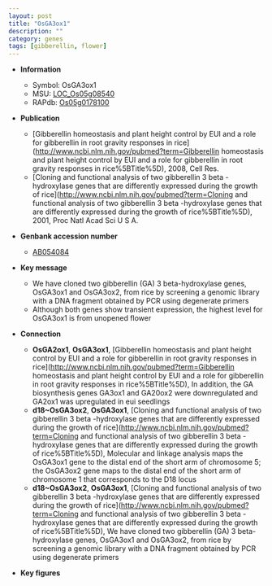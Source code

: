 ```yaml
---
layout: post
title: "OsGA3ox1"
description: ""
category: genes
tags: [gibberellin, flower]
---
```


* **Information**  
    + Symbol: OsGA3ox1  
    + MSU: [LOC_Os05g08540](http://rice.plantbiology.msu.edu/cgi-bin/ORF_infopage.cgi?orf=LOC_Os05g08540)  
    + RAPdb: [Os05g0178100](http://rapdb.dna.affrc.go.jp/viewer/gbrowse_details/irgsp1?name=Os05g0178100)  

* **Publication**  
    + [Gibberellin homeostasis and plant height control by EUI and a role for gibberellin in root gravity responses in rice](http://www.ncbi.nlm.nih.gov/pubmed?term=Gibberellin homeostasis and plant height control by EUI and a role for gibberellin in root gravity responses in rice%5BTitle%5D), 2008, Cell Res.
    + [Cloning and functional analysis of two gibberellin 3 beta -hydroxylase genes that are differently expressed during the growth of rice](http://www.ncbi.nlm.nih.gov/pubmed?term=Cloning and functional analysis of two gibberellin 3 beta -hydroxylase genes that are differently expressed during the growth of rice%5BTitle%5D), 2001, Proc Natl Acad Sci U S A.

* **Genbank accession number**  
    + [AB054084](http://www.ncbi.nlm.nih.gov/nuccore/AB054084)

* **Key message**  
    + We have cloned two gibberellin (GA) 3 beta-hydroxylase genes, OsGA3ox1 and OsGA3ox2, from rice by screening a genomic library with a DNA fragment obtained by PCR using degenerate primers
    + Although both genes show transient expression, the highest level for OsGA3ox1 is from unopened flower

* **Connection**  
    + __OsGA2ox1__, __OsGA3ox1__, [Gibberellin homeostasis and plant height control by EUI and a role for gibberellin in root gravity responses in rice](http://www.ncbi.nlm.nih.gov/pubmed?term=Gibberellin homeostasis and plant height control by EUI and a role for gibberellin in root gravity responses in rice%5BTitle%5D),  In addition, the GA biosynthesis genes GA3ox1 and GA20ox2 were downregulated and GA2ox1 was upregulated in eui seedlings
    + __d18~OsGA3ox2__, __OsGA3ox1__, [Cloning and functional analysis of two gibberellin 3 beta -hydroxylase genes that are differently expressed during the growth of rice](http://www.ncbi.nlm.nih.gov/pubmed?term=Cloning and functional analysis of two gibberellin 3 beta -hydroxylase genes that are differently expressed during the growth of rice%5BTitle%5D),  Molecular and linkage analysis maps the OsGA3ox1 gene to the distal end of the short arm of chromosome 5; the OsGA3ox2 gene maps to the distal end of the short arm of chromosome 1 that corresponds to the D18 locus
    + __d18~OsGA3ox2__, __OsGA3ox1__, [Cloning and functional analysis of two gibberellin 3 beta -hydroxylase genes that are differently expressed during the growth of rice](http://www.ncbi.nlm.nih.gov/pubmed?term=Cloning and functional analysis of two gibberellin 3 beta -hydroxylase genes that are differently expressed during the growth of rice%5BTitle%5D), We have cloned two gibberellin (GA) 3 beta-hydroxylase genes, OsGA3ox1 and OsGA3ox2, from rice by screening a genomic library with a DNA fragment obtained by PCR using degenerate primers

* **Key figures**  


